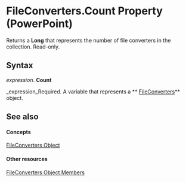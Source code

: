 
# FileConverters.Count Property (PowerPoint)

Returns a  **Long** that represents the number of file converters in the collection. Read-only.


## Syntax

 _expression_. **Count**

 _expression_Required. A variable that represents a  ** [FileConverters](b175c08d-a910-636e-cdbe-d4f0e6af595e.md)** object.


## See also


#### Concepts


 [FileConverters Object](b175c08d-a910-636e-cdbe-d4f0e6af595e.md)
#### Other resources


 [FileConverters Object Members](99224ae3-3fe9-5f30-78d0-71280ae1fc9d.md)
